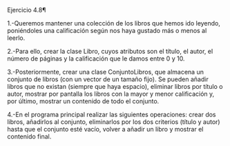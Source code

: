 Ejercicio 4.8¶

1.-Queremos mantener una colección de los libros que hemos ido leyendo, poniéndoles una calificación según nos haya gustado más o menos al leerlo.

2.-Para ello, crear la clase Libro, cuyos atributos son el título, el autor, el número de páginas y la calificación que le damos entre 0 y 10.

3.-Posteriormente, crear una clase ConjuntoLibros, que almacena un conjunto de libros (con un vector de un tamaño fijo). 
    Se pueden añadir libros que no existan (siempre que haya espacio), eliminar libros por título o autor, mostrar por 
    pantalla los libros con la mayor y menor calificación y, por último, mostrar un contenido de todo el conjunto.

4.-En el programa principal realizar las siguientes operaciones: crear dos libros, añadirlos al conjunto, eliminarlos por 
    los dos criterios (título y autor) hasta que el conjunto esté vacío, volver a añadir un libro y mostrar el contenido final.